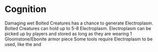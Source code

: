 # Cognition

Damaging wet Bolted Creatures has a chance to generate Electroplasm. Bolted Creatures can hold up to 5-8 Electroplasm.
Electroplasm can be picked up by players and stored as long as they are wearing 1 Gloomstone/Ebonite armor piece
Some tools require Electroplasm to be used, like the <light gun> and <beam gun>